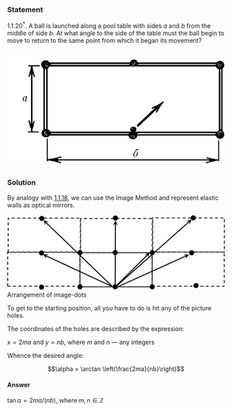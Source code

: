 ###  Statement 

$1.1.20^*.$ A ball is launched along a pool table with sides $a$ and $b$ from the middle of side $b$. At what angle to the side of the table must the ball begin to move to return to the same point from which it began its movement? 

![ For problem $1.1.20^*$ |776x418, 42%](../../img/1.1.20/statement.png)

### Solution

By analogy with [1.1.18](../1.1.18), we can use the Image Method and represent elastic walls as optical mirrors. 

![ Arrangement of image-dots |2260x782, 67%](../../img/1.1.20/sol.png)  Arrangement of image-dots 

To get to the starting position, all you have to do is hit any of the picture holes. 

The coordinates of the holes are described by the expression: 

$x=2ma$ and $y=nb$, where $m$ and $n$ — any integers 

Whence the desired angle:

$$\alpha = \arctan \left(\frac{2ma}{nb}\right)$$

#### Answer

$\tan\alpha = 2ma/(nb)$, where $m, n \in \mathbb{Z}$